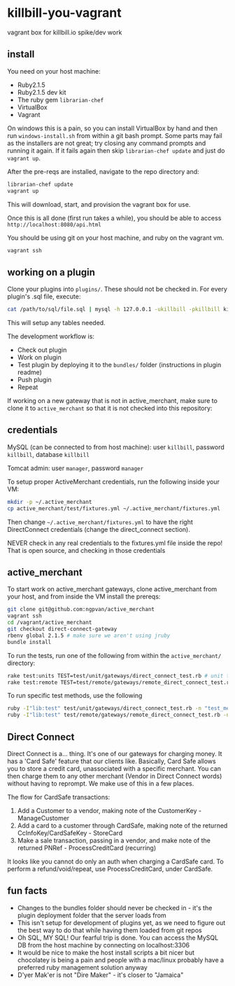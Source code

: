 # killbill-you-vagrant

vagrant box for killbill.io spike/dev work

## install

You need on your host machine:

- Ruby2.1.5
- Ruby2.1.5 dev kit
- The ruby gem `librarian-chef`
- VirtualBox
- Vagrant

On windows this is a pain, so you can install VirtualBox by hand and then run `windows-install.sh` from within a git bash prompt. Some parts may fail as the installers are not great; try closing any command prompts and running it again. If it fails again then skip `librarian-chef update` and just do `vagrant up`. 

After the pre-reqs are installed, navigate to the repo directory and:

```sh
librarian-chef update
vagrant up
```

This will download, start, and provision the vagrant box for use.

Once this is all done (first run takes a while), you should be able to access `http://localhost:8080/api.html`

You should be using git on your host machine, and ruby on the vagrant vm.

```sh
vagrant ssh
```

## working on a plugin

Clone your plugins into `plugins/`. These should not be checked in. For every plugin's .sql file, execute:

```sh
cat /path/to/sql/file.sql | mysql -h 127.0.0.1 -ukillbill -pkillbill killbill
```

This will setup any tables needed.

The development workflow is:

- Check out plugin
- Work on plugin
- Test plugin by deploying it to the `bundles/` folder (instructions in plugin readme)
- Push plugin
- Repeat

If working on a new gateway that is not in active_merchant, make sure to clone it to `active_merchant` so that it is not checked into this repository:

## credentials

MySQL (can be connected to from host machine): user `killbill`, password `killbill`, database `killbill`

Tomcat admin: user `manager`, password `manager`

To setup proper ActiveMerchant credentials, run the following inside your VM:

```sh
mkdir -p ~/.active_merchant
cp active_merchant/test/fixtures.yml ~/.active_merchant/fixtures.yml
```

Then change `~/.active_merchant/fixtures.yml` to have the right DirectConnect credentials (change the direct_connect section).

NEVER check in any real credentials to the fixtures.yml file inside the repo! That is open source, and checking in those credentials

## active_merchant

To start work on active_merchant gateways, clone active_merchant from your host, and from inside the VM install the prereqs:

```sh
git clone git@github.com:ngpvan/active_merchant
vagrant ssh
cd /vagrant/active_merchant
git checkout direct-connect-gateway
rbenv global 2.1.5 # make sure we aren't using jruby
bundle install
```

To run the tests, run one of the following from within the `active_merchant/` directory:

```sh
rake test:units TEST=test/unit/gateways/direct_connect_test.rb # unit tests
rake test:remote TEST=test/remote/gateways/remote_direct_connect_test.rb # integration tests
```

To run specific test methods, use the following

```sh
ruby -I"lib:test" test/unit/gateways/direct_connect_test.rb -n "test_method_name" # run 'test_method_name' in unit tests
ruby -I"lib:test" test/remote/gateways/remote_direct_connect_test.rb -n "test_method_name" # run 'test_method_name' in remote tests
```

## Direct Connect

Direct Connect is a... thing. It's one of our gateways for charging money. It has a 'Card Safe' feature that our clients like. Basically, Card Safe allows you to store a credit card, unassociated with a specific merchant. You can then charge them to any other merchant (Vendor in Direct Connect words) without having to reprompt. We make use of this in a few places.

The flow for CardSafe transactions:

1. Add a Customer to a vendor, making note of the CustomerKey - ManageCustomer
2. Add a card to a customer through CardSafe, making note of the returned CcInfoKey/CardSafeKey - StoreCard
3. Make a sale transaction, passing in a vendor, and make note of the returned PNRef - ProcessCreditCard (recurring)

It looks like you cannot do only an auth when charging a CardSafe card. To perform a refund/void/repeat, use ProcessCreditCard, under CardSafe.

## fun facts

- Changes to the bundles folder should never be checked in - it's the plugin deployment folder that the server loads from
- This isn't setup for development of plugins yet, as we need to figure out the best way to do that while having them loaded from git repos
- Oh SQL, MY SQL! Our fearful trip is done. You can access the MySQL DB from the host machine by connecting on localhost:3306
- It would be nice to make the host install scripts a bit nicer but chocolatey is being a pain and people with a mac/linux probably have a preferred ruby management solution anyway
- D'yer Mak'er is not "Dire Maker" - it's closer to "Jamaica"
 